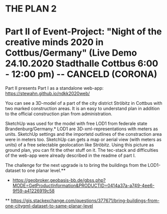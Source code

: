 # THE PLAN 2

# Part II of Event-Project: "Night of the creative minds 2020 in Cottbus/Germany" (Live Demo 24.10.2020 Stadthalle Cottbus 6:00 - 12:00 pm) -- CANCELD (CORONA)

Part II presents Part I as a standalone web-app: https://stewahn.github.io/ndkk2020web/

You can see a 3D-model of a part of the city district Ströbitz in Cottbus with two marked construction areas. It is an easy to understand plan in addition to the official construction plan from administration.

SketchUp was used for the model with free LOD1 from federale state Brandenburg/Germany.* LOD1 are 3D-xml-representations with meters as units. SketchUp settings and the importetd outlines of the constraction area were in meters too. SketchUp can gets a map or aerial view (with meters as units) of a free selectable geolocation like Ströbitz. Using this picture as ground plan, you can fit the other stuff on it. The tec-stack and difficulties of the web-app were already described in the readme of part I.

The challenge for the next upgrade is to bring the buildings from the LOD1-dataset to one planar level.**     

* https://geobroker.geobasis-bb.de/gbss.php?MODE=GetProductInformation&PRODUCTID=0414a37a-a749-4ee6-9f59-a41226919c58

** https://gis.stackexchange.com/questions/377671/bring-buildings-from-one-citygml-dataset-to-same-planar-level
